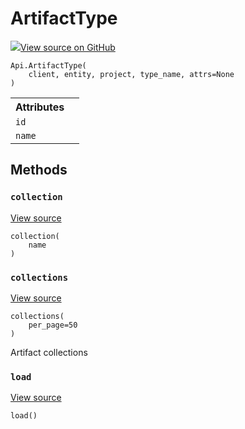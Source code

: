 # ArtifactType

<!-- Insert buttons and diff -->


[![](https://www.tensorflow.org/images/GitHub-Mark-32px.png)View source on GitHub](https://www.github.com/wandb/client/tree/master/wandb/apis/public.py#L2293-L2360)






<pre class="devsite-click-to-copy prettyprint lang-py tfo-signature-link">
<code>Api.ArtifactType(
    client, entity, project, type_name, attrs=None
)
</code></pre>



<!-- Placeholder for "Used in" -->




<!-- Tabular view -->
<table>
<tr><th>Attributes</th></tr>

<tr>
<td>
<code>id</code>
</td>
<td>

</td>
</tr><tr>
<td>
<code>name</code>
</td>
<td>

</td>
</tr>
</table>



## Methods

<h3 id="collection"><code>collection</code></h3>

<a target="_blank" href="https://www.github.com/wandb/client/tree/master/wandb/apis/public.py#L2354-L2357">View source</a>

<pre class="devsite-click-to-copy prettyprint lang-py tfo-signature-link">
<code>collection(
    name
)
</code></pre>




<h3 id="collections"><code>collections</code></h3>

<a target="_blank" href="https://www.github.com/wandb/client/tree/master/wandb/apis/public.py#L2347-L2352">View source</a>

<pre class="devsite-click-to-copy prettyprint lang-py tfo-signature-link">
<code>collections(
    per_page=50
)
</code></pre>

Artifact collections


<h3 id="load"><code>load</code></h3>

<a target="_blank" href="https://www.github.com/wandb/client/tree/master/wandb/apis/public.py#L2303-L2337">View source</a>

<pre class="devsite-click-to-copy prettyprint lang-py tfo-signature-link">
<code>load()
</code></pre>






